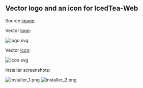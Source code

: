 Vector logo and an icon for IcedTea-Web
---------------------------------------

Source [image](http://icedtea.classpath.org/wiki/Image:Javaws_splash.png).

Vector [logo](https://akashche.github.io/itw_vector_logo/logo.svg):

![logo.svg](https://akashche.github.io/itw_vector_logo/logo.svg)

Vector [icon](https://akashche.github.io/itw_vector_logo/icon.svg):

![icon.svg](https://akashche.github.io/itw_vector_logo/icon.svg)

Installer screenshots:

![installer_1.png](https://akashche.github.io/itw_vector_logo/installer_1.png)
![installer_2.png](https://akashche.github.io/itw_vector_logo/installer_2.png)
